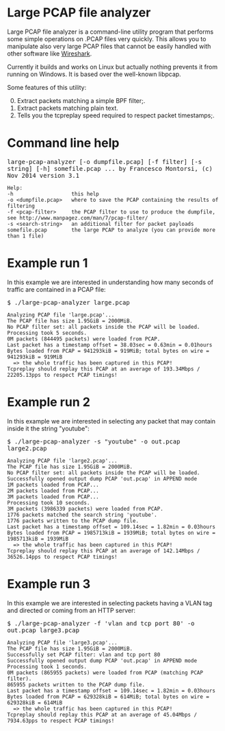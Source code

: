 # Large PCAP file analyzer
Large PCAP file analyzer is a command-line utility program that performs some simple operations
on .PCAP files very quickly. This allows you to manipulate also very large PCAP files 
that cannot be easily handled with other software like <a href="https://www.wireshark.org/">Wireshark</a>.

Currently it builds and works on Linux but actually nothing prevents it from running on Windows.
It is based over the well-known libpcap.

Some features of this utility: 

0. Extract packets matching a simple BPF filter;.
0. Extract packets matching plain text.
0. Tells you the tcpreplay speed required to respect packet timestamps;.


# Command line help

<tt>
    large-pcap-analyzer [-o dumpfile.pcap] [-f filter] [-s string] [-h] somefile.pcap ...
    by Francesco Montorsi, (c) Nov 2014
    version 3.1

    Help:
    -h                   this help
    -o <dumpfile.pcap>   where to save the PCAP containing the results of filtering
    -f <pcap-filter>     the PCAP filter to use to produce the dumpfile, see http://www.manpagez.com/man/7/pcap-filter/
    -s <search-string>   an additional filter for packet payloads
    somefile.pcap        the large PCAP to analyze (you can provide more than 1 file)
</tt>


# Example run 1

In this example we are interested in understanding how many seconds of traffic are contained in a PCAP file:

<tt>
    $ ./large-pcap-analyzer large.pcap 

    Analyzing PCAP file 'large.pcap'...
    The PCAP file has size 1.95GiB = 2000MiB.
    No PCAP filter set: all packets inside the PCAP will be loaded.
    Processing took 5 seconds.
    0M packets (844495 packets) were loaded from PCAP.
    Last packet has a timestamp offset = 38.03sec = 0.63min = 0.01hours
    Bytes loaded from PCAP = 941293kiB = 919MiB; total bytes on wire = 941293kiB = 919MiB
      => the whole traffic has been captured in this PCAP!
    Tcpreplay should replay this PCAP at an average of 193.34Mbps / 22205.13pps to respect PCAP timings!
</tt>


# Example run 2

In this example we are interested in selecting any packet that may contain inside it the string "youtube":

<tt>
    $ ./large-pcap-analyzer -s "youtube" -o out.pcap large2.pcap 

    Analyzing PCAP file 'large2.pcap'...
    The PCAP file has size 1.95GiB = 2000MiB.
    No PCAP filter set: all packets inside the PCAP will be loaded.
    Successfully opened output dump PCAP 'out.pcap' in APPEND mode
    1M packets loaded from PCAP...
    2M packets loaded from PCAP...
    3M packets loaded from PCAP...
    Processing took 10 seconds.
    3M packets (3986339 packets) were loaded from PCAP.
    1776 packets matched the search string 'youtube'.
    1776 packets written to the PCAP dump file.
    Last packet has a timestamp offset = 109.14sec = 1.82min = 0.03hours
    Bytes loaded from PCAP = 1985713kiB = 1939MiB; total bytes on wire = 1985713kiB = 1939MiB
      => the whole traffic has been captured in this PCAP!
    Tcpreplay should replay this PCAP at an average of 142.14Mbps / 36526.14pps to respect PCAP timings!
</tt>


# Example run 3

In this example we are interested in selecting packets having a VLAN tag and directed or coming from an HTTP server:

<tt>
    $ ./large-pcap-analyzer -f 'vlan and tcp port 80' -o out.pcap large3.pcap

    Analyzing PCAP file 'large3.pcap'...
    The PCAP file has size 1.95GiB = 2000MiB.
    Successfully set PCAP filter: vlan and tcp port 80
    Successfully opened output dump PCAP 'out.pcap' in APPEND mode
    Processing took 1 seconds.
    0M packets (865955 packets) were loaded from PCAP (matching PCAP filter).
    865955 packets written to the PCAP dump file.
    Last packet has a timestamp offset = 109.14sec = 1.82min = 0.03hours
    Bytes loaded from PCAP = 629328kiB = 614MiB; total bytes on wire = 629328kiB = 614MiB
      => the whole traffic has been captured in this PCAP!
    Tcpreplay should replay this PCAP at an average of 45.04Mbps / 7934.63pps to respect PCAP timings!
</tt>

